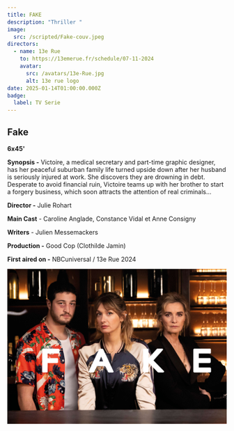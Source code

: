```yaml
---
title: FAKE
description: "Thriller "
image:
  src: /scripted/Fake-couv.jpeg
directors:
  - name: 13e Rue
    to: https://13emerue.fr/schedule/07-11-2024
    avatar:
      src: /avatars/13e-Rue.jpg
      alt: 13e rue logo
date: 2025-01-14T01:00:00.000Z
badge:
  label: TV Serie
---
```


## Fake

**6x45'**

**Synopsis -** Victoire, a medical secretary and part-time graphic designer, has her peaceful suburban family life turned upside down after her husband is seriously injured at work. She discovers they are drowning in debt. Desperate to avoid financial ruin, Victoire teams up with her brother to start a forgery business, which soon attracts the attention of real criminals…

**Director -** Julie Rohart

**Main Cast** - Caroline Anglade, Constance Vidal et Anne Consigny

**Writers** - Julien Messemackers

**Production -** Good Cop (Clothilde Jamin)

**First aired on -** NBCuniversal / 13e Rue 2024

![Split.jpg](/scripted/Fake-couv.jpeg)
